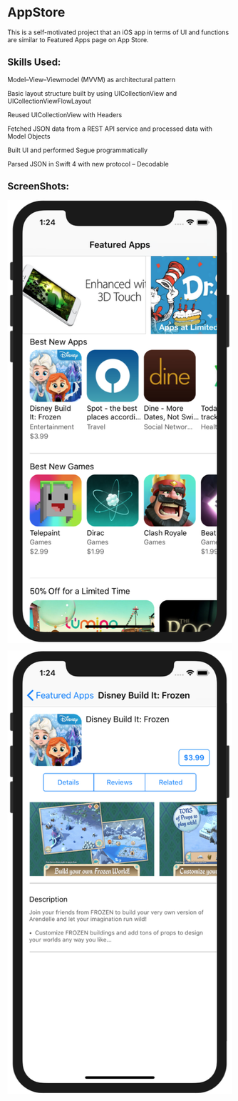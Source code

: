 # AppStore

This is a self-motivated project that an iOS app in terms of UI and functions are similar to Featured Apps page on App Store.

## Skills Used:

Model–View–Viewmodel (MVVM) as architectural pattern

Basic layout structure built by using UICollectionView and UICollectionViewFlowLayout

Reused UICollectionView with Headers

Fetched JSON data from a REST API service and processed data with Model Objects

Built UI and performed Segue programmatically

Parsed JSON in Swift 4 with new protocol – Decodable

## ScreenShots:

![alt text](https://github.com/Lei1025/AppStore/blob/master/Featured%20Apps%20Page%20Screenshot.png?raw=true)

![alt text](https://github.com/Lei1025/AppStore/blob/master/App%20Details%20Page%20Screenshot.png?raw=true)
